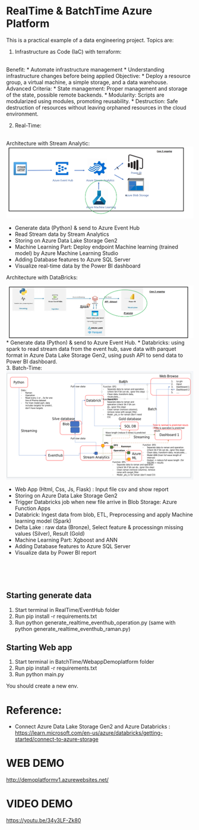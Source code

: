 # RealTime & BatchTime Azure Platform

This is a practical example of a data engineering project. 
Topics are:
1. Infrastructure as Code (IaC) with terraform:
<br>
Benefit:
* Automate infrastructure management
* Understanding  infrastructure changes before being applied
Objective:
* Deploy a resource group, a virtual machine, a simple storage, and a data warehouse.
Advanced Criteria:
* State management: Proper management and storage of the state, possible remote backends.
* Modularity: Scripts are modularized using modules, promoting reusability.
* Destruction: Safe destruction of resources without leaving orphaned resources in the cloud
environment.
<br/>

2. Real-Time:
<br>
Architecture with Stream Analytic:

<img src="https://github.com/nguyen187/Azure_platform/blob/main/RealTime/RealTimeWithStreamAnalytic/Architecture_StreamAnalytic.png" width="600">

* Generate data (Python) & send to Azure Event Hub 
* Read Stream data by Stream Analytics 
* Storing on Azure Data Lake Storage Gen2 
* Machine Learning Part: Deploy endpoint Machine learning (trained model) by Azure Machine Learning Studio
* Adding Database features to Azure SQL Server 
* Visualize real-time data by the Power BI dashboard

Architecture with DataBricks:

<img src="https://github.com/nguyen187/Azure_platform/blob/main/RealTime/RealTimeWithDatabricks/Architecture_Databrick.png" width="600">
* Generate data (Python) & send to Azure Event Hub.
* Databricks: using spark to read stream data from the event hub, save data with parquet format in Azure Data Lake Storage Gen2, using push API to send data to Power BI dashboard.
<br />
3. Batch-Time:

<img src="https://github.com/nguyen187/Azure_platform/blob/main/Architech.png" width="600">

* Web App (Html, Css, Js, Flask) : Input file csv and show report 
* Storing on Azure Data Lake Storage Gen2 
* Trigger Databricks job when new file arrive in Blob Storage: Azure Function Apps
* Databrick: Ingest data from blob, ETL, Preprocessing and apply Machine learning model (Spark)
* Delta Lake : raw data (Bronze), Select feature & processingn missing values (Silver), Result (Gold)
* Machine Learning Part: Xgboost and ANN
* Adding Database features to Azure SQL Server 
* Visualize data by Power BI report
<br />
<br /><br />

## Starting generate data
1. Start terminal in RealTime/EventHub folder
2. Run pip install -r requirements.txt
3. Run python generate_realtime_eventhub_operation.py (same with python generate_realtime_eventhub_raman.py)

## Starting Web app
1. Start terminal in BatchTime/WebappDemoplatform folder
2. Run pip install -r requirements.txt
3. Run python main.py

You should create a new env.
# Reference:
- Connect Azure Data Lake Storage Gen2 and Azure Databricks : https://learn.microsoft.com/en-us/azure/databricks/getting-started/connect-to-azure-storage

# WEB DEMO
http://demoplatformv1.azurewebsites.net/

# VIDEO DEMO

https://youtu.be/34y3LF-Zk80
